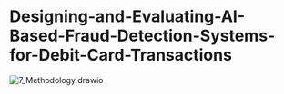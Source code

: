 # Designing-and-Evaluating-AI-Based-Fraud-Detection-Systems-for-Debit-Card-Transactions






![7_Methodology drawio](https://github.com/user-attachments/assets/e6619d07-66cf-44a4-8fe7-5daac675eaed)
